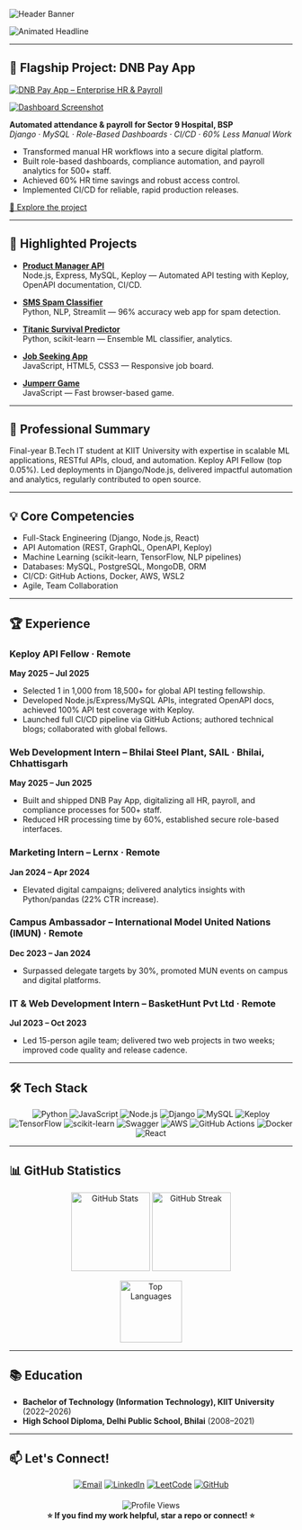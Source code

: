 ![Header Banner](https://capsule-render.vercel.app/api?type=waving&color=0:24c6dc,100:5433ff&height=190&section=header&text=Piyush%20Kumar%20Tiwari&fontSize=38&fontAlign=50&fontColor=191970)

![Animated Headline](https://readme-typing-svg.demolab.com?font=Fira+Code&size=25&pause=1000&color=24c6dc&width=900&center=true&vCenter=true&lines=AI%2FML+Enthusiast+%7C+Full-Stack+Developer+%7C+Keploy+API+Fellow;Delivering+Enterprise+Applications+and+Automation;Passionate+about+Real+Business+Impact+and+Open+Source)

---

## 🚩 Flagship Project: DNB Pay App

[![DNB Pay App – Enterprise HR & Payroll](https://img.shields.io/badge/DNB%20Pay%20App–Enterprise%20HR%20%26%20Payroll-24c6dc?style=for-the-badge&logo=django&logoColor=white)](https://github.com/stealthinator45/DNB-pay-system)

[![Dashboard Screenshot](https://raw.githubusercontent.com/stealthinator45/DNB-pay-system/main/screenshots/dashboard.png)](https://github.com/stealthinator45/DNB-pay-system)

**Automated attendance & payroll for Sector 9 Hospital, BSP**  
_Django · MySQL · Role-Based Dashboards · CI/CD · 60% Less Manual Work_

- Transformed manual HR workflows into a secure digital platform.
- Built role-based dashboards, compliance automation, and payroll analytics for 500+ staff.
- Achieved 60% HR time savings and robust access control.
- Implemented CI/CD for reliable, rapid production releases.

[🌟 Explore the project](https://github.com/stealthinator45/DNB-pay-system)

---

## 🌟 Highlighted Projects

- **[Product Manager API](https://github.com/stealthinator45/product-manager-api)**  
  Node.js, Express, MySQL, Keploy — Automated API testing with Keploy, OpenAPI documentation, CI/CD.

- **[SMS Spam Classifier](https://github.com/stealthinator45/SMS-spam-classifier)**  
  Python, NLP, Streamlit — 96% accuracy web app for spam detection.

- **[Titanic Survival Predictor](https://github.com/stealthinator45/Titanic-Survival-Prediction)**  
  Python, scikit-learn — Ensemble ML classifier, analytics.

- **[Job Seeking App](https://github.com/stealthinator45/Job-Seeking-App)**  
  JavaScript, HTML5, CSS3 — Responsive job board.

- **[Jumperr Game](https://github.com/stealthinator45/Jumperr-Game)**  
  JavaScript — Fast browser-based game.

---

## 👤 Professional Summary

Final-year B.Tech IT student at KIIT University with expertise in scalable ML applications, RESTful APIs, cloud, and automation. Keploy API Fellow (top 0.05%). Led deployments in Django/Node.js, delivered impactful automation and analytics, regularly contributed to open source.

---

## 💡 Core Competencies

- Full-Stack Engineering (Django, Node.js, React)
- API Automation (REST, GraphQL, OpenAPI, Keploy)
- Machine Learning (scikit-learn, TensorFlow, NLP pipelines)
- Databases: MySQL, PostgreSQL, MongoDB, ORM
- CI/CD: GitHub Actions, Docker, AWS, WSL2
- Agile, Team Collaboration

---

## 🏆 Experience

### **Keploy API Fellow** · Remote  
**May 2025 – Jul 2025**  
- Selected 1 in 1,000 from 18,500+ for global API testing fellowship.  
- Developed Node.js/Express/MySQL APIs, integrated OpenAPI docs, achieved 100% API test coverage with Keploy.  
- Launched full CI/CD pipeline via GitHub Actions; authored technical blogs; collaborated with global fellows.

### **Web Development Intern – Bhilai Steel Plant, SAIL** · Bhilai, Chhattisgarh  
**May 2025 – Jun 2025**  
- Built and shipped DNB Pay App, digitalizing all HR, payroll, and compliance processes for 500+ staff.  
- Reduced HR processing time by 60%, established secure role-based interfaces.

### **Marketing Intern – Lernx** · Remote  
**Jan 2024 – Apr 2024**  
- Elevated digital campaigns; delivered analytics insights with Python/pandas (22% CTR increase).

### **Campus Ambassador – International Model United Nations (IMUN)** · Remote  
**Dec 2023 – Jan 2024**  
- Surpassed delegate targets by 30%, promoted MUN events on campus and digital platforms.

### **IT & Web Development Intern – BasketHunt Pvt Ltd** · Remote  
**Jul 2023 – Oct 2023**  
- Led 15-person agile team; delivered two web projects in two weeks; improved code quality and release cadence.

---

## 🛠️ Tech Stack

<p align="center" style="margin-top: 10px; margin-bottom: 10px;">
  <img src="https://img.shields.io/badge/Python-3776AB?logo=python&style=for-the-badge" alt="Python" />
  <img src="https://img.shields.io/badge/JavaScript-F7DF1E?logo=javascript&logoColor=black&style=for-the-badge" alt="JavaScript" />
  <img src="https://img.shields.io/badge/Node.js-339933?logo=nodedotjs&style=for-the-badge" alt="Node.js" />
  <img src="https://img.shields.io/badge/Django-092E20?logo=django&style=for-the-badge" alt="Django" />
  <img src="https://img.shields.io/badge/MySQL-00618C?logo=mysql&style=for-the-badge" alt="MySQL" />
  <img src="https://img.shields.io/badge/Keploy-7839F3?style=for-the-badge" alt="Keploy" />
  <img src="https://img.shields.io/badge/TensorFlow-FF6F00?logo=tensorflow&style=for-the-badge" alt="TensorFlow" />
  <img src="https://img.shields.io/badge/scikit--learn-F7931E?logo=scikit-learn&style=for-the-badge" alt="scikit-learn" />
  <img src="https://img.shields.io/badge/Swagger-85EA2D?logo=swagger&style=for-the-badge" alt="Swagger" />
  <img src="https://img.shields.io/badge/AWS-232F3E?logo=amazonaws&style=for-the-badge" alt="AWS" />
  <img src="https://img.shields.io/badge/GitHub%20Actions-2088FF?logo=githubactions&style=for-the-badge" alt="GitHub Actions" />
  <img src="https://img.shields.io/badge/Docker-2496ED?logo=docker&style=for-the-badge" alt="Docker" />
  <img src="https://img.shields.io/badge/React-20232A?logo=react&logoColor=61DAFB&style=for-the-badge" alt="React" />
</p>

---

## 📊 GitHub Statistics

<p align="center">
  <img src="https://github-readme-stats.vercel.app/api?username=stealthinator45&show_icons=true&theme=radical&hide_title=true" alt="GitHub Stats" height="140" />
  <img src="https://streak-stats.demolab.com/?user=stealthinator45&theme=radical&hide_title=true" alt="GitHub Streak" height="140" />
</p>

<p align="center">
  <img src="https://github-readme-stats.vercel.app/api/top-langs/?username=stealthinator45&layout=compact&theme=radical&hide_border=true" alt="Top Languages" height="110" />
</p>

---

## 📚 Education

- **Bachelor of Technology (Information Technology), KIIT University** (2022–2026)  
- **High School Diploma, Delhi Public School, Bhilai** (2008–2021)

---

## 📫 Let's Connect!

<p align="center" style="margin-bottom: 20px;">
  <a href="mailto:tpiyush2626@gmail.com"><img src="https://img.shields.io/badge/Email-D14836?style=for-the-badge&logo=gmail&logoColor=white" alt="Email" /></a>
  <a href="https://www.linkedin.com/in/piyush-kumar-tiwari-a6a800256"><img src="https://img.shields.io/badge/LinkedIn-0077B5?style=for-the-badge&logo=linkedin&logoColor=white" alt="LinkedIn" /></a>
  <a href="https://leetcode.com/u/tpiyush2626/"><img src="https://img.shields.io/badge/LeetCode-FFA116?style=for-the-badge&logo=leetcode&logoColor=white" alt="LeetCode" /></a>
  <a href="https://github.com/stealthinator45"><img src="https://img.shields.io/badge/GitHub-181717?style=for-the-badge&logo=github&logoColor=white" alt="GitHub" /></a>
</p>

<p align="center">
  <img src="https://komarev.com/ghpvc/?username=stealthinator45&color=43E97B&style=flat-square&label=Profile+Views" alt="Profile Views" />
  <br />
  <b>⭐ If you find my work helpful, star a repo or connect! ⭐</b>
</p>
